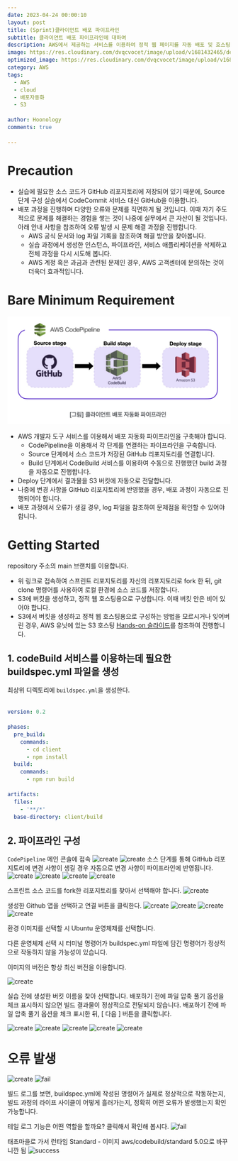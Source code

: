 ```yaml
---
date: 2023-04-24 00:00:10
layout: post
title: (Sprint)클라이언트 배포 파이프라인
subtitle: 클라이언트 배포 파이프라인에 대하여
description: AWS에서 제공하는 서비스를 이용하여 정적 웹 페이지를 자동 배포 및 호스팅하는 파이프라인을 구축해보자
image: https://res.cloudinary.com/dvqcvocet/image/upload/v1681432465/dev-jeans_%E1%84%87%E1%85%A9%E1%86%A8%E1%84%89%E1%85%A1%E1%84%87%E1%85%A9%E1%86%AB_y5n0eh.png
optimized_image: https://res.cloudinary.com/dvqcvocet/image/upload/v1681432465/dev-jeans_%E1%84%87%E1%85%A9%E1%86%A8%E1%84%89%E1%85%A1%E1%84%87%E1%85%A9%E1%86%AB_y5n0eh.png 
category: AWS
tags:
  - AWS
  - cloud
  - 배포자동화
  - S3 

author: Hoonology
comments: true

---
```


# Precaution
- 실습에 필요한 소스 코드가 GitHub 리포지토리에 저장되어 있기 때문에, Source 단계 구성 실습에서 CodeCommit 서비스 대신 GitHub을 이용합니다.
- 배포 과정을 진행하며 다양한 오류와 문제를 직면하게 될 것입니다. 이때 자기 주도적으로 문제를 해결하는 경험을 쌓는 것이 나중에 실무에서 큰 자산이 될 것입니다. 아래 안내 사항을 참조하여 오류 발생 시 문제 해결 과정을 진행합니다.
  - AWS 공식 문서와 log 파일 기록을 참조하여 해결 방안을 찾아봅니다.
  - 실습 과정에서 생성한 인스턴스, 파이프라인, 서비스 애플리케이션을 삭제하고 전체 과정을 다시 시도해 봅니다.
  - AWS 계정 혹은 과금과 관련된 문제인 경우, AWS 고객센터에 문의하는 것이 더욱더 효과적입니다.

# Bare Minimum Requirement
![pipeline](/assets/img/AWS/pipeline2.png)

- AWS 개발자 도구 서비스를 이용해서 배포 자동화 파이프라인을 구축해야 합니다.
  - CodePipeline을 이용해서 각 단계를 연결하는 파이프라인을 구축합니다.
  - Source 단계에서 소스 코드가 저장된 GitHub 리포지토리를 연결합니다.
  - Build 단계에서 CodeBuild 서비스를 이용하여 수동으로 진행했던 build 과정을 자동으로 진행합니다.
- Deploy 단계에서 결과물을 S3 버킷에 자동으로 전달합니다.
- 나중에 변경 사항을 GitHub 리포지토리에 반영했을 경우, 배포 과정이 자동으로 진행되어야 합니다.
- 배포 과정에서 오류가 생길 경우, log 파일을 참조하여 문제점을 확인할 수 있어야 합니다.


# Getting Started
repository 주소의 main 브랜치를 이용합니다.

- 위 링크로 접속하여 스프린트 리포지토리를 자신의 리포지토리로 fork 한 뒤, git clone 명령어를 사용하여 로컬 환경에 소스 코드를 저장합니다.
- S3에 버킷을 생성하고, 정적 웹 호스팅용으로 구성합니다.
이때 버킷 안은 비어 있어야 합니다.
- S3에서 버킷을 생성하고 정적 웹 호스팅용으로 구성하는 방법을 모르시거나 잊어버린 경우, AWS 유닛에 있는 S3 호스팅 [Hands-on 슬라이드](https://slides.com/codestates/hosting-s3)를 참조하여 진행합니다.

## 1. codeBuild 서비스를 이용하는데 필요한 buildspec.yml 파일을 생성
최상위 디렉토리에 ```buildspec.yml```을 생성한다.
```yml

version: 0.2

phases:
  pre_build:
    commands:
      - cd client
      - npm install
  build:
    commands:
      - npm run build

artifacts:
  files:
    - '**/*'
  base-directory: client/build
```

## 2. 파이프라인 구성
```CodePipeline``` 메인 콘솔에 접속
![create](/assets/img/CICD/CreatePipeline.png)
![create](/assets/img/CICD/PipelineSetting.png)
소스 단계를 통해 GitHub 리포지토리에 변경 사항이 생길 경우 자동으로 변경 사항이 파이프라인에 반영됩니다.
![create](/assets/img/CICD/Source.png)
![create](/assets/img/CICD/Source2.png)
![create](/assets/img/CICD/GithubConnection.png)
![create](/assets/img/CICD/GithubConnection2.png)

스프린트 소스 코드를 fork한 리포지토리를 찾아서 선택해야 합니다. 
![create](/assets/img/CICD/select.png)

생성한 Github 앱을 선택하고 연결 버튼을 클릭한다.
![create](/assets/img/CICD/select2.png)
![create](/assets/img/CICD/select3.png)
![create](/assets/img/CICD/select4.png)
![create](/assets/img/CICD/select5.png)

환경 이미지를 선택할 시 Ubuntu 운영체제를 선택합니다. 

다른 운영체제 선택 시 터미널 명령어가 buildspec.yml 파일에 담긴 명령어가 정상적으로 작동하지 않을 가능성이 있습니다. 

이미지의 버전은 항상 최신 버전을 이용합니다.

![create](/assets/img/CICD/select6.png)

실습 전에 생성한 버킷 이름을 찾아 선택합니다. 배포하기 전에 파일 압축 풀기 옵션을 체크 표시하지 않으면 빌드 결과물이 정상적으로 전달되지 않습니다. 배포하기 전에 파일 압축 풀기 옵션을 체크 표시한 뒤, [ 다음 ] 버튼을 클릭합니다.

![create](/assets/img/CICD/select7.png)
![create](/assets/img/CICD/select8.png)
![create](/assets/img/CICD/select9.png)
![create](/assets/img/CICD/select10.png)
![create](/assets/img/CICD/select11.png)

# 오류 발생

![create](/assets/img/CICD/select12.png)
![fail](/assets/img/CICD/fail.png)

빌드 로그를 보면, buildspec.yml에 작성된 명령어가 실제로 정상적으로 작동하는지, 빌드 과정의 라이프 사이클이 어떻게 흘러가는지, 정확히 어떤 오류가 발생했는지 확인 가능합니다. 

테일 로그 기능은 어떤 역할을 할까요? 클릭해서 확인해 봅시다.
![fail](/assets/img/CICD/tail.png)



태초마을로 가서 런타임 Standard - 이미지 aws/codebuild/standard 5.0으로 바꾸니깐 됨
![success](/assets/img/CICD/succe.png)
